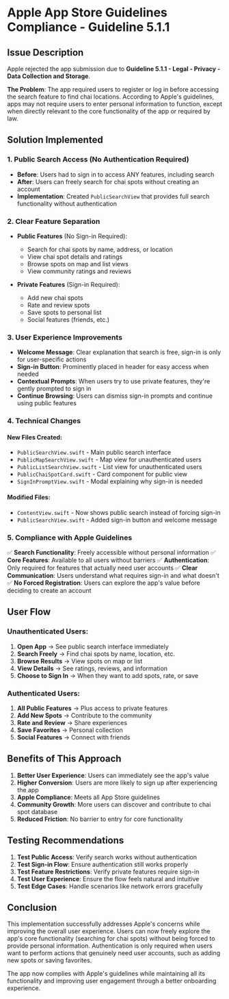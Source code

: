 # Apple App Store Guidelines Compliance - Guideline 5.1.1

## Issue Description
Apple rejected the app submission due to **Guideline 5.1.1 - Legal - Privacy - Data Collection and Storage**.

**The Problem**: The app required users to register or log in before accessing the search feature to find chai locations. According to Apple's guidelines, apps may not require users to enter personal information to function, except when directly relevant to the core functionality of the app or required by law.

## Solution Implemented

### 1. **Public Search Access (No Authentication Required)**
- **Before**: Users had to sign in to access ANY features, including search
- **After**: Users can freely search for chai spots without creating an account
- **Implementation**: Created `PublicSearchView` that provides full search functionality without authentication

### 2. **Clear Feature Separation**
- **Public Features** (No Sign-in Required):
  - Search for chai spots by name, address, or location
  - View chai spot details and ratings
  - Browse spots on map and list views
  - View community ratings and reviews
  
- **Private Features** (Sign-in Required):
  - Add new chai spots
  - Rate and review spots
  - Save spots to personal list
  - Social features (friends, etc.)

### 3. **User Experience Improvements**
- **Welcome Message**: Clear explanation that search is free, sign-in is only for user-specific actions
- **Sign-in Button**: Prominently placed in header for easy access when needed
- **Contextual Prompts**: When users try to use private features, they're gently prompted to sign in
- **Continue Browsing**: Users can dismiss sign-in prompts and continue using public features

### 4. **Technical Changes**

#### New Files Created:
- `PublicSearchView.swift` - Main public search interface
- `PublicMapSearchView.swift` - Map view for unauthenticated users
- `PublicListSearchView.swift` - List view for unauthenticated users
- `PublicChaiSpotCard.swift` - Card component for public view
- `SignInPromptView.swift` - Modal explaining why sign-in is needed

#### Modified Files:
- `ContentView.swift` - Now shows public search instead of forcing sign-in
- `PublicSearchView.swift` - Added sign-in button and welcome message

### 5. **Compliance with Apple Guidelines**

✅ **Search Functionality**: Freely accessible without personal information
✅ **Core Features**: Available to all users without barriers
✅ **Authentication**: Only required for features that actually need user accounts
✅ **Clear Communication**: Users understand what requires sign-in and what doesn't
✅ **No Forced Registration**: Users can explore the app's value before deciding to create an account

## User Flow

### Unauthenticated Users:
1. **Open App** → See public search interface immediately
2. **Search Freely** → Find chai spots by name, location, etc.
3. **Browse Results** → View spots on map or list
4. **View Details** → See ratings, reviews, and information
5. **Choose to Sign In** → When they want to add spots, rate, or save

### Authenticated Users:
1. **All Public Features** → Plus access to private features
2. **Add New Spots** → Contribute to the community
3. **Rate and Review** → Share experiences
4. **Save Favorites** → Personal collection
5. **Social Features** → Connect with friends

## Benefits of This Approach

1. **Better User Experience**: Users can immediately see the app's value
2. **Higher Conversion**: Users are more likely to sign up after experiencing the app
3. **Apple Compliance**: Meets all App Store guidelines
4. **Community Growth**: More users can discover and contribute to chai spot database
5. **Reduced Friction**: No barrier to entry for core functionality

## Testing Recommendations

1. **Test Public Access**: Verify search works without authentication
2. **Test Sign-in Flow**: Ensure authentication still works properly
3. **Test Feature Restrictions**: Verify private features require sign-in
4. **Test User Experience**: Ensure the flow feels natural and intuitive
5. **Test Edge Cases**: Handle scenarios like network errors gracefully

## Conclusion

This implementation successfully addresses Apple's concerns while improving the overall user experience. Users can now freely explore the app's core functionality (searching for chai spots) without being forced to provide personal information. Authentication is only required when users want to perform actions that genuinely need user accounts, such as adding new spots or saving favorites.

The app now complies with Apple's guidelines while maintaining all its functionality and improving user engagement through a better onboarding experience.





